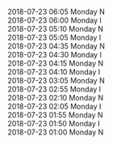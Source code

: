 2018-07-23 06:05 Monday  N  
2018-07-23 06:00 Monday  I  
2018-07-23 05:10 Monday  N  
2018-07-23 05:05 Monday  I  
2018-07-23 04:35 Monday  N  
2018-07-23 04:30 Monday  I  
2018-07-23 04:15 Monday  N  
2018-07-23 04:10 Monday  I  
2018-07-23 03:05 Monday  N  
2018-07-23 02:55 Monday  I  
2018-07-23 02:10 Monday  N  
2018-07-23 02:05 Monday  I  
2018-07-23 01:55 Monday  N  
2018-07-23 01:50 Monday  I  
2018-07-23 01:00 Monday  N  

